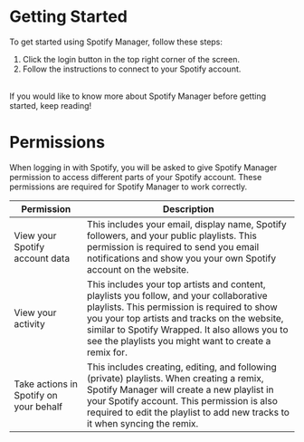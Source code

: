 # Getting Started <a name="getting-started"></a>
To get started using Spotify Manager, follow these steps:

1. Click the login button in the top right corner of the screen.
2. Follow the instructions to connect to your Spotify account.  <br>
<br>
If you would like to know more about Spotify Manager before getting started, keep reading!
  
<br>  

# Permissions <a name="permissions"></a>
When logging in with Spotify, you will be asked to give Spotify Manager permission to access different parts of your Spotify account. These permissions are required for Spotify Manager to work correctly.

| Permission | Description |
| --- | --- |
| View your Spotify account data | This includes your email, display name, Spotify followers, and your public playlists. This permission is required to send you email notifications and show you your own Spotify account on the website. |
| View your activity | This includes your top artists and content, playlists you follow, and your collaborative playlists. This permission is required to show you your top artists and tracks on the website, similar to Spotify Wrapped. It also allows you to see the playlists you might want to create a remix for. |
| Take actions in Spotify on your behalf | This includes creating, editing, and following (private) playlists. When creating a remix, Spotify Manager will create a new playlist in your Spotify account. This permission is also required to edit the playlist to add new tracks to it when syncing the remix. |
